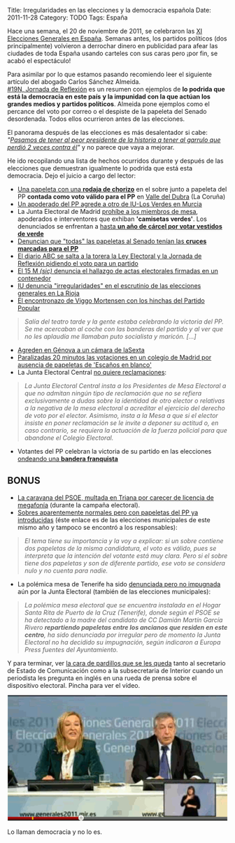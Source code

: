 Title: Irregularidades en las elecciones y la democracia española
Date: 2011-11-28
Category: TODO
Tags: España

Hace una semana, el 20 de noviembre de 2011, se celebraron las [XI Elecciones Generales en
España](https://es.wikipedia.org/wiki/Elecciones_generales_de_Espa%C3%B1a_de_2011). Semanas antes, los partidos políticos (dos
principalmente) volvieron a derrochar dinero en publicidad para afear las ciudades de toda España usando carteles con sus caras pero ¡por
fin, se acabó el espectáculo!

Para asimilar por lo que estamos pasando recomiendo leer el siguiente artículo del abogado Carlos Sánchez Almeida.  
[#19N, Jornada de Reflexión](http://www.elmundo.es/blogs/elmundo/jaqueperpetuo/2011/11/19/19n-jornada-de-reflexion.html) es un resumen
con ejemplos de **lo podrida que está la democracia en este país** **y la impunidad con la que actúan los grandes medios y partidos
políticos**. Almeida pone ejemplos como el percance del voto por correo o el despiste de la papeleta del Senado desordenada. Todos ellos
ocurrieron antes de las elecciones.

El panorama después de las elecciones es más desalentador si cabe: *"[Pasamos de tener al peor presidente de la historia a tener al garrulo
que perdió 2 veces contra él](https://twitter.com/#%21/schinmm/status/138387113686212608)"* y no parece que vaya a mejorar.

He ido recopilando una lista de hechos ocurridos durante y después de las elecciones que demuestran igualmente lo podrida que está esta
democracia. Dejo el juicio a cargo del lector:

-   [Una papeleta con una **rodaja de
    chorizo**](http://www.elcorreogallego.es/elecciones/ecg/papeleta-loncha-chorizo-fue-valida-val-do-dubra/idEdicion-2011-11-21/idNoticia-714442/)
    en el sobre junto a papeleta del PP **contada como voto válido para el PP** en [Valle del
    Dubra](https://es.wikipedia.org/wiki/Valle_del_Dubra) (La Coruña)
-   [Un apoderado del PP agrede a otro de IU-Los Verdes en
    Murcia](http://www.europapress.es/nacional/noticia-20n-iu-verdes-denuncia-policia-apoderados-sido-agredido-otro-pp-murcia-20111120182308.html)
-   La Junta Electoral de Madrid [prohíbe a los miembros de
    mesa](http://www.lavanguardia.com/local/madrid/20111120/54238352442/la-junta-electoral-de-madrid-prohibe-a-los-miembros-de-mesa-apoderados-e-interventores-que-exhiban-c.html),
    apoderados e interventores que exhiban **'camisetas verdes'**. Los denunciados se enfrentan a [hasta **un año de cárcel por votar
    vestidos de verde**](http://www.publico.es/espana/409328/hasta-un-ano-de-carcel-por-votar-vestido-de-verde)
-   [Denuncian que "todas" las papeletas al Senado tenían las **cruces marcadas para el
    PP**](http://www.europapress.es/nacional/noticia-20n-denuncian-todas-papeletas-senado-aljucen-badajoz-tenian-cruces-marcadas-pp-20111120141424.html)
-   [El diario ABC se salta a la torera la Ley Electoral y la Jornada de Reflexión pidiendo el voto para un
    partido](http://www.abc.es/20111119/cultura-musica/abcp-partido-popular-voto-necesario-20111119.html)
-   [El 15 M *(sic)* denuncia el hallazgo de actas electorales firmadas en un
    contenedor](http://www.elcomercio.es/v/20111126/aviles/denuncia-hallazgo-actas-electorales-20111126.html)
-   [IU denuncia "irregularidades" en el escrutinio de las elecciones generales en La
    Rioja](http://www.europapress.es/sociedad/noticia-iu-denuncia-irregularidades-escrutinio-elecciones-generales-rioja-20111128094326.html)
-   [El encontronazo de Viggo Mortensen con los hinchas del Partido
    Popular](http://blogs.cadenaser.com/la-script/2011/11/21/el-encontronazo-de-viggo-mortensen-con-los-hinchas-del-pp/)

> *Salía del teatro tarde y la gente estaba celebrando la victoria del PP. Se me acercaban al coche con las banderas del partido y al ver
> que no les aplaudía me llamaban puto socialista y maricón. [...]*

-   [Agreden en Génova a un cámara de
    laSexta](http://www.lasextanoticias.com/index.php/videos/ver/agreden_en_genova_a_un_camara_de_lasexta/517253)
-   [Paralizadas 20 minutos las votaciones en un colegio de Madrid por ausencia de papeletas de 'Escaños en
    blanco'](http://www.europapress.es/nacional/noticia-20n-paralizadas-20-minutos-votaciones-colegio-madrid-ausencia-papeletas-escanos-blanco-20111120130025.html)
-   La Junta Electoral Central [no quiere reclamaciones](http://www.democraciarealya.es/blog/2011/11/19/comunicadojuntaelectoral/):

> *La Junta Electoral Central insta a los Presidentes de Mesa Electoral a que no admitan ningún tipo de reclamación que no se refiera
> exclusivamente a dudas sobre la identidad de otro elector o relativas a la negativa de la mesa electoral a acreditar el ejercicio del
> derecho de voto por el elector. Asimismo, insta a la Mesa a que si el elector insiste en poner reclamación se le invite a deponer su
> actitud o, en caso contrario, se requiera la actuación de la fuerza policial para que abandone el Colegio Electoral.*

-   Votantes del PP celebran la victoria de su partido en las elecciones [ondeando una **bandera
    franquista**](http://www.publico.es/espana/407987/20-n-las-imagenes-de-la-noche-electoral/slideshow#32)

## BONUS

-   [La caravana del PSOE, multada en Triana por carecer de licencia de
    megafonía](http://www.abcdesevilla.es/20111112/sevilla/sevi-ayuntamiento-dice-policia-actuo-201111121835.html) (durante la campaña
    electoral).
-   [Sobres aparentemente normales pero con papeletas del PP ya
    introducidas](http://basseta2007.blogspot.com/2011/05/el-misterio-de-los-sobres-con-dos.html) (éste enlace es de las elecciones
    municipales de este mismo año y tampoco se encontró a los responsables):

> *El tema tiene su importancia y la voy a explicar: si un sobre contiene dos papeletas de la misma candidatura, el voto es válido, pues se
> interpreta que la intención del votante está muy clara. Pero si el sobre tiene dos papeletas y son de diferente partido, ese voto se
> considera nulo y no cuenta para nadie.*

-   La polémica mesa de Tenerife ha sido [denunciada pero no impugnada](http://www.20minutos.es/noticia/1059101/0/) aún por la Junta
    Electoral (también de las elecciones municipales):

> *La polémica mesa electoral que se encuentra instalada en el Hogar Santa Rita de Puerto de la Cruz (Tenerife), donde según el PSOE se ha
> detectado a la madre del candidato de CC Damián Martín García Rivero **repartiendo papeletas entre los ancianos que residen en este
> centro**, ha sido denunciada por irregular pero de momento la Junta Electoral no ha decidido su impugnación, según indicaron a Europa
> Press fuentes del Ayuntamiento.*

Y para terminar, ver [la cara de pardillos que se les queda](https://www.youtube.com/watch?v=gJkXY_HxzCY) tanto al secretario de Estado de
Comunicación como a la subsecretaria de Interior cuando un periodista les pregunta en inglés en una rueda de prensa sobre el dispositivo
electoral. Pincha para ver el vídeo.

[![](/img/elecciones2011_y_el_ingles.gif)](http://www.youtube.com/watch?v=gJkXY_HxzCY)

Lo llaman democracia y no lo es.
